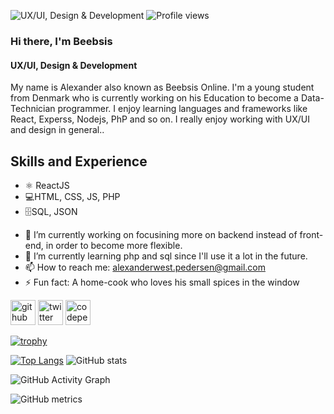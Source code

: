 ![UX/UI, Design & Development](https://mir-s3-cdn-cf.behance.net/project_modules/fs/333c5a73116977.5c059cc9ab3d6.gif)
![Profile views](https://gpvc.arturio.dev/beebsis)
### Hi there, I'm Beebsis
#### UX/UI, Design & Development  

My name is Alexander also known as Beebsis Online. I'm a young student from Denmark who is currently working on his Education to become a Data-Technician programmer. I enjoy learning languages and frameworks like React, Experss, Nodejs, PhP and so on. I really enjoy working with UX/UI and design in general..

## Skills and Experience
* ⚛️ ReactJS
* 💻HTML, CSS, JS, PHP
* 🗄️SQL, JSON

- 🔭 I’m currently working on focusining more on backend instead of front-end, in order to become more flexible.  
- 🌱 I’m currently learning php and sql since I'll use it a lot in the future. 
- 📫 How to reach me: alexanderwest.pedersen@gmail.com 
- ⚡ Fun fact: A home-cook who loves his small spices in the window 


[<img src='https://cdn.jsdelivr.net/npm/simple-icons@3.0.1/icons/github.svg' alt='github' height='40'>](https://github.com/beebsis)
[<img src='https://cdn.jsdelivr.net/npm/simple-icons@3.0.1/icons/twitter.svg' alt='twitter' height='40'>](https://twitter.com/beebsis)
[<img src='https://cdn.jsdelivr.net/npm/simple-icons@3.0.1/icons/codepen.svg' alt='codepen' height='40'>](https://codepen.io/BeebsisOfficial)  

[![trophy](https://github-profile-trophy.vercel.app/?username=beebsis)](https://github.com/ryo-ma/github-profile-trophy)

[![Top Langs](https://github-readme-stats.vercel.app/api/top-langs/?username=beebsis)](https://github.com/anuraghazra/github-readme-stats) ![GitHub stats](https://github-readme-stats.vercel.app/api?username=beebsis&show_icons=true)  

![GitHub Activity Graph](https://activity-graph.herokuapp.com/graph?username=beebsis)  

![GitHub metrics](https://metrics.lecoq.io/beebsis)  
